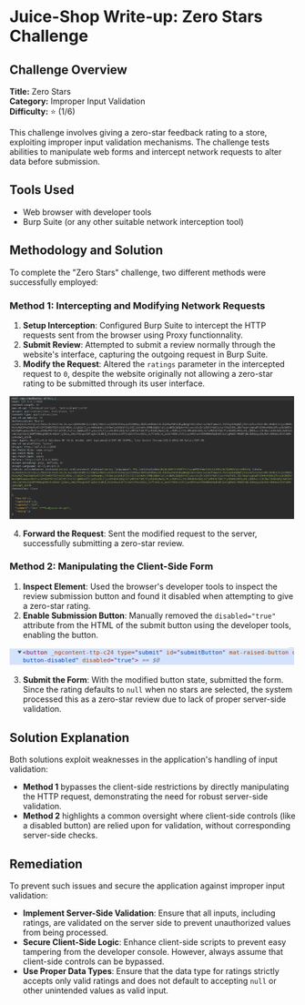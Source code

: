 # Juice-Shop Write-up: Zero Stars Challenge

## Challenge Overview

**Title:** Zero Stars\
**Category:** Improper Input Validation\
**Difficulty:** ⭐ (1/6)

This challenge involves giving a zero-star feedback rating to a store, exploiting improper input validation mechanisms. The challenge tests abilities to manipulate web forms and intercept network requests to alter data before submission.

## Tools Used

- Web browser with developer tools
- Burp Suite (or any other suitable network interception tool)

## Methodology and Solution

To complete the "Zero Stars" challenge, two different methods were successfully employed:

### Method 1: Intercepting and Modifying Network Requests

1. **Setup Interception**: Configured Burp Suite to intercept the HTTP requests sent from the browser using Proxy functionnality.
2. **Submit Review**: Attempted to submit a review normally through the website's interface, capturing the outgoing request in Burp Suite.
3. **Modify the Request**: Altered the `ratings` parameter in the intercepted request to `0`, despite the website originally not allowing a zero-star rating to be submitted through its user interface.

<img src="../assets/difficulty1/zero_star_1.png" alt="request" width="500px">

4. **Forward the Request**: Sent the modified request to the server, successfully submitting a zero-star review.

### Method 2: Manipulating the Client-Side Form

1. **Inspect Element**: Used the browser's developer tools to inspect the review submission button and found it disabled when attempting to give a zero-star rating.
2. **Enable Submission Button**: Manually removed the `disabled="true"` attribute from the HTML of the submit button using the developer tools, enabling the button.

<img src="../assets/difficulty1/zero_star_2.png" alt="code html" width="500px">

3. **Submit the Form**: With the modified button state, submitted the form. Since the rating defaults to `null` when no stars are selected, the system processed this as a zero-star review due to lack of proper server-side validation.

## Solution Explanation

Both solutions exploit weaknesses in the application's handling of input validation:

- **Method 1** bypasses the client-side restrictions by directly manipulating the HTTP request, demonstrating the need for robust server-side validation.
- **Method 2** highlights a common oversight where client-side controls (like a disabled button) are relied upon for validation, without corresponding server-side checks.

## Remediation

To prevent such issues and secure the application against improper input validation:

- **Implement Server-Side Validation**: Ensure that all inputs, including ratings, are validated on the server side to prevent unauthorized values from being processed.
- **Secure Client-Side Logic**: Enhance client-side scripts to prevent easy tampering from the developer console. However, always assume that client-side controls can be bypassed.
- **Use Proper Data Types**: Ensure that the data type for ratings strictly accepts only valid ratings and does not default to accepting `null` or other unintended values as valid input.


